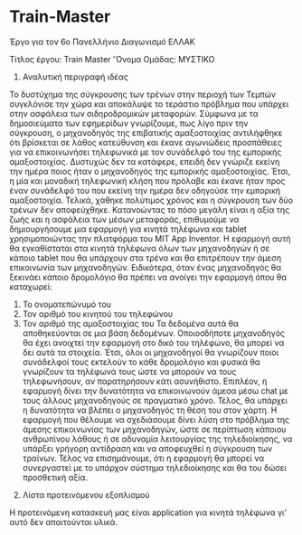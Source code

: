 # Train-Master
Έργο για τον 6ο Πανελλήνιο Διαγωνισμό ΕΛΛΑΚ

Τίτλος έργου: Train Master
'Όνομα Ομάδας: ΜΥΣΤΙΚΟ


1)	Αναλυτική περιγραφή ιδέας

To δυστύχημα της σύγκρουσης των τρένων στην περιοχή των Τεμπών συγκλόνισε την χώρα και αποκάλυψε το τεράστιο πρόβλημα που υπάρχει στην ασφάλεια των σιδηροδρομικών μεταφορών.
Σύμφωνα με τα δημοσιεύματα των εφημερίδων  γνωρίζουμε, πως λίγο πριν την σύγκρουση, ο μηχανοδηγός της επιβατικής αμαξοστοιχίας αντιλήφθηκε ότι βρίσκεται σε λάθος κατεύθυνση και έκανε αγωνιώδεις προσπάθειες για να επικοινωνήσει τηλεφωνικά με τον συνάδελφό του της εμπορικής αμαξοστοιχίας. 
Δυστυχώς δεν τα κατάφερε, επειδή δεν γνώριζε εκείνη την ημέρα ποιος ήταν ο μηχανοδηγός της εμπορικής αμαξοστοιχίας. Έτσι, η μία και μοναδική τηλεφωνική κλήση που πρόλαβε και έκανε ήταν προς έναν συνάδελφό του που εκείνη την ημέρα δεν οδηγούσε την εμπορική αμαξοστοιχία. Τελικά, χάθηκε πολύτιμος χρόνος και η σύγκρουση των δύο τρένων δεν αποφεύχθηκε.
Κατανοώντας το πόσο μεγάλη είναι η αξία της ζωής και η ασφάλεια των μέσων μεταφοράς, επιθυμούμε να δημιουργήσουμε μια εφαρμογή για κινητά τηλέφωνα και tablet χρησιμοποιώντας την πλατφόρμα του MIT App Inventor. Η εφαρμογή αυτή θα εγκαθίσταται στα κινητά τηλέφωνα όλων των μηχανοδηγών ή σε κάποιο tablet που θα υπάρχουν στα τρένα και θα επιτρέπουν την άμεση επικοινωνία των μηχανοδηγών. 
Ειδικότερα, όταν ένας μηχανοδηγός θα ξεκινάει κάποιο δρομολόγιο θα πρέπει να ανοίγει την εφαρμογή όπου θα καταχωρεί:
1.	Το ονοματεπώνυμό του
2.	Τον αριθμό του κινητού του τηλεφώνου
3.	Τον αριθμό της αμαξοστοιχίας του
Τα δεδομένα αυτά θα αποθηκεύονται σε μια βάση δεδομένων. Οποιοσδήποτε μηχανοδηγός θα έχει ανοιχτεί την εφαρμογή στο δικό του τηλέφωνο, θα μπορεί να δει αυτά τα στοιχεία. Έτσι, όλοι οι μηχανοδηγοί θα γνωρίζουν ποιοι συνάδελφοί τους εκτελούν το κάθε δρομολόγιο και φυσικά θα γνωρίζουν τα τηλέφωνά τους ώστε να μπορούν να τους τηλεφωνήσουν, αν παρατηρήσουν κάτι ασυνήθιστο. Επιπλέον, η εφαρμογή δίνει την δυνατότητα να επικοινωνούν άμεσα μέσω chat με τους άλλους μηχανοδηγούς σε πραγματικό χρόνο. Τέλος, θα υπάρχει η δυνατότητα να βλέπει ο μηχανοδηγός τη θέση του στον χάρτη.
Η εφαρμογή που θέλουμε να σχεδιάσουμε δίνει λύση στο πρόβλημα της άμεσης επικοινωνίας των μηχανοδηγών, ώστε σε περίπτωση κάποιου ανθρωπίνου λάθους ή σε αδυναμία λειτουργίας της τηλεδιοίκησης, να υπάρξει γρήγορη αντίδραση και να αποφευχθεί η σύγκρουση των τραίνων. Τέλος να επισημάνουμε, ότι η εφαρμογή θα μπορεί να συνεργαστεί  με  το υπάρχον σύστημα τηλεδιοίκησης και θα του δώσει προσθετική αξία.


2)	Λίστα προτεινόμενου εξοπλισμού

Η προτεινόμενη κατασκευή μας είναι application για κινητά τηλέφωνα γι’ αυτό δεν απαιτούνται  υλικά.



